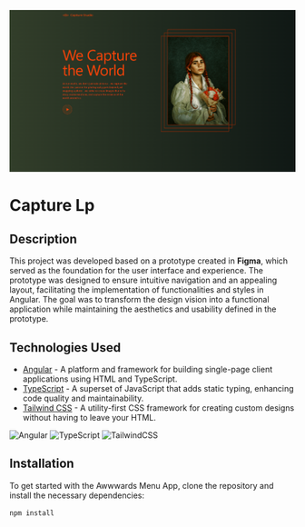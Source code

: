 ![Imagem do Aplicativo](/public/app.png)


# Capture Lp


## Description
This project was developed based on a prototype created in **Figma**, which served as the foundation for the user interface and experience. The prototype was designed to ensure intuitive navigation and an appealing layout, facilitating the implementation of functionalities and styles in Angular. The goal was to transform the design vision into a functional application while maintaining the aesthetics and usability defined in the prototype.


## Technologies Used
- [Angular](https://angular.io/) - A platform and framework for building single-page client applications using HTML and TypeScript.
- [TypeScript](https://www.typescriptlang.org/) - A superset of JavaScript that adds static typing, enhancing code quality and maintainability.
- [Tailwind CSS](https://tailwindcss.com/) - A utility-first CSS framework for creating custom designs without having to leave your HTML.


![Angular](https://img.shields.io/badge/angular-%23DD0031.svg?style=for-the-badge&logo=angular&logoColor=white)
 ![TypeScript](https://img.shields.io/badge/typescript-%23007ACC.svg?style=for-the-badge&logo=typescript&logoColor=white) ![TailwindCSS](https://img.shields.io/badge/tailwindcss-%2338B2AC.svg?style=for-the-badge&logo=tailwind-css&logoColor=white)



## Installation
To get started with the Awwwards Menu App, clone the repository and install the necessary dependencies:

```bash
npm install
```
